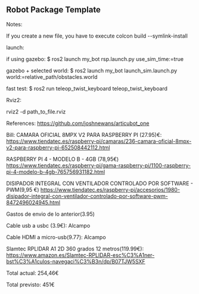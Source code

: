 ## Robot Package Template

Notes:

If you create a new file, you have to execute colcon build --symlink-install

launch:

if using gazebo:
$ ros2 launch my_bot rsp.launch.py use_sim_time:=true

gazebo + selected world:
$ ros2 launch my_bot launch_sim.launch.py world:=relative_path/obstacles.world

fast test:
$ ros2 run teleop_twist_keyboard teleop_twist_keyboard

Rviz2:

rviz2 -d path_to_file.rviz

References: https://github.com/joshnewans/articubot_one

Bill:
CAMARA OFICIAL 8MPX V2 PARA RASPBERRY PI (27.95)€:
https://www.tiendatec.es/raspberry-pi/camaras/236-camara-oficial-8mpx-v2-para-raspberry-pi-652508442112.html

RASPBERRY PI 4 - MODELO B - 4GB (78,95€)
https://www.tiendatec.es/raspberry-pi/gama-raspberry-pi/1100-raspberry-pi-4-modelo-b-4gb-765756931182.html

DISIPADOR INTEGRAL CON VENTILADOR CONTROLADO POR SOFTWARE - PWM(9,95 €)
https://www.tiendatec.es/raspberry-pi/accesorios/1980-disipador-integral-con-ventilador-controlado-por-software-pwm-8472496024945.html

Gastos de envio de lo anterior(3.95)

Cable usb a usbc (3.9€):
Alcampo

Cable HDMI a micro-usb(9.77):
Alcampo

Slamtec RPLIDAR A1 2D 360 grados 12 metros(119.99€):
https://www.amazon.es/Slamtec-RPLIDAR-esc%C3%A1ner-bst%C3%A1culos-navegaci%C3%B3n/dp/B07TJW5SXF

Total actual: 254,46€

Total previsto: 451€

